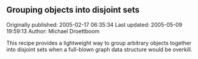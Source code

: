## Grouping objects into disjoint sets

Originally published: 2005-02-17 06:35:34
Last updated: 2005-05-09 19:59:13
Author: Michael Droettboom

This recipe provides a lightweight way to group arbitrary objects together into disjoint sets when a full-blown graph data structure would be overkill.
